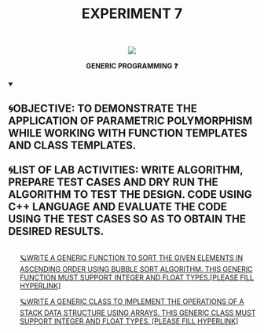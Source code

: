 <h1 align="center">EXPERIMENT 7</h1>
<!-- PROJECT LOGO -->
<br />
<p align="center">
  <a href="https://github.com/DHANOLA/CLASS-NOTIX/tree/root/SEMESTER%202/ADVANCED%20DATA%20STRUCTURES%20LAB/EXPERIMENT%207">
    <img src="https://media.giphy.com/media/Jsho2AKTd78Ls5f7wy/giphy.gif" >
  </a>

  

  <p align="center">
  <b>GENERIC PROGRAMMING ❓</b>
    <br />
   
  </p>
</p>

<!-- TABLE OF CONTENTS -->
<details open="open">
  <summary><h2 style="display: inline-block">🌀OBJECTIVE: TO DEMONSTRATE THE APPLICATION OF PARAMETRIC POLYMORPHISM WHILE WORKING WITH FUNCTION TEMPLATES
AND CLASS TEMPLATES. <br /> <br /> 🌀LIST OF LAB ACTIVITIES: WRITE ALGORITHM, PREPARE TEST CASES AND DRY RUN THE ALGORITHM TO TEST THE DESIGN. CODE USING C++ LANGUAGE AND EVALUATE THE CODE USING THE TEST CASES SO AS TO OBTAIN THE DESIRED RESULTS.</h2></summary>
  <ol>
 
<a href="" style="color: ">🪐WRITE A GENERIC FUNCTION TO SORT THE GIVEN ELEMENTS IN ASCENDING ORDER USING BUBBLE SORT ALGORITHM. THIS
GENERIC FUNCTION MUST SUPPORT INTEGER AND FLOAT TYPES.[PLEASE FILL HYPERLINK]</a><br />

<a href="" style="color: ">🪐WRITE A GENERIC CLASS TO IMPLEMENT THE OPERATIONS OF A STACK DATA STRUCTURE USING ARRAYS. THIS GENERIC CLASS
MUST SUPPORT INTEGER AND FLOAT TYPES. [PLEASE FILL HYPERLINK]</a><br />
   
   
     
    
  </ol>
</details>


  
